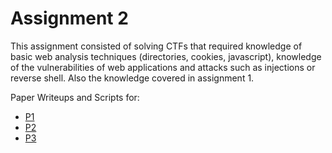 # Assignment 2

This assignment consisted of solving CTFs that required knowledge of basic web analysis techniques (directories, cookies, javascript), knowledge of the vulnerabilities of web applications and attacks such as injections or reverse shell. Also the knowledge covered in assignment 1.

Paper Writeups and Scripts for:

- [P1](./P1)
- [P2](./P2)
- [P3](./P3)

